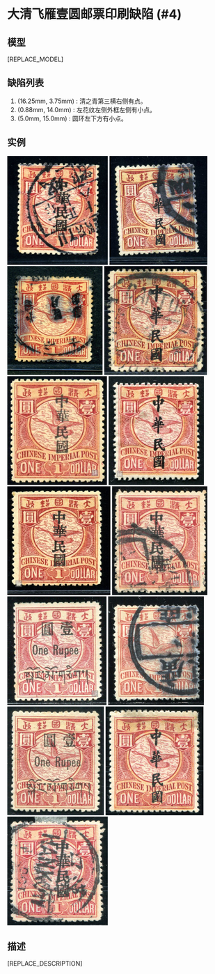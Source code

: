 # 大清飞雁壹圆邮票印刷缺陷 (#4)

## 模型
[REPLACE_MODEL]

## 缺陷列表
1. (16.25mm, 3.75mm) :  清之青第三横右侧有点。
1. (0.88mm, 14.0mm) :  左花纹左侧外框左侧有小点。
1. (5.0mm, 15.0mm) :  圆环左下方有小点。


## 实例
<img src="2008-08-22_00007965024A.jpg" height=250/> <img src="2010-01-06_00030460027A.jpg" height=250/> <img src="2010-03-16_00031640077A.jpg" height=250/> <img src="2011-01-12_00039633059A.jpg" height=250/> <img src="2011-08-15_00045775009A.jpg" height=250/> <img src="2012-02-21_00056834026A.jpg" height=250/> <img src="2012-03-12_00057569003A.jpg" height=250/> <img src="2013-05-16_00111051055A.jpg" height=250/> <img src="2014-01-28_00134480017A.jpg" height=250/> <img src="2014-07-14_00148907014A.jpg" height=250/> <img src="2015-02-15_00170247007A.jpg" height=250/> <img src="2015-08-21_00187370024A.jpg" height=250/> <img src="2015-11-26_00193161001A.jpg" height=250/> 


## 描述
[REPLACE_DESCRIPTION]
